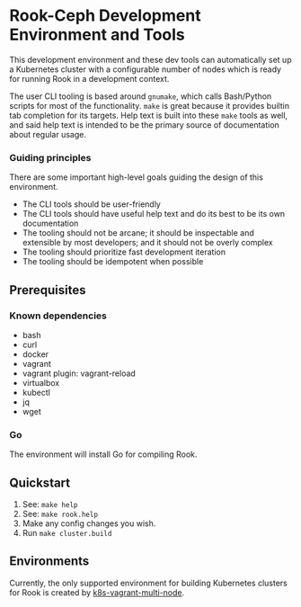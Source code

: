 
Rook-Ceph Development Environment and Tools
============================================

This development environment and these dev tools can automatically set up a Kubernetes cluster with
a configurable number of nodes which is ready for running Rook in a development context.

The user CLI tooling is based around `gnumake`, which calls Bash/Python scripts for most of the
functionality. `make` is great because it provides builtin tab completion for its targets. Help text
is built into these `make` tools as well, and said help text is intended to be the primary source of
documentation about regular usage.

### Guiding principles
There are some important high-level goals guiding the design of this environment.
 - The CLI tools should be user-friendly
 - The CLI tools should have useful help text and do its best to be its own documentation
 - The tooling should not be arcane; it should be inspectable and extensible by most developers; and
   it should not be overly complex
 - The tooling should prioritize fast development iteration
 - The tooling should be idempotent when possible


Prerequisites
--------------

### Known dependencies
 - bash
 - curl
 - docker
 - vagrant
 - vagrant plugin: vagrant-reload
 - virtualbox
 - kubectl
 - jq
 - wget

### Go
The environment will install Go for compiling Rook.


Quickstart
-----------
1. See: `make help`
1. See: `make rook.help`
1. Make any config changes you wish.
1. Run `make cluster.build`


Environments
-------------
Currently, the only supported environment for building Kubernetes clusters for Rook is created by
[k8s-vagrant-multi-node](https://github.com/galexrt/k8s-vagrant-multi-node).
